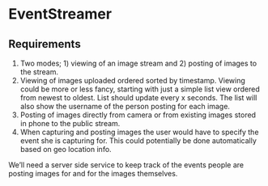 # EventStreamer

## Requirements

1.	Two modes; 1) viewing of an image stream and 2) posting of images to the stream.
2.	Viewing of images uploaded ordered sorted by timestamp.  Viewing could be more or less fancy, starting with just a simple list view ordered from newest to oldest.  List should update every x seconds.  The list will also show the username of the person posting for each image.
3.	Posting of images directly from camera or from existing images stored in phone to the public stream.
4.	When capturing and posting images the user would have to specify the event she is capturing for.  This could potentially be done automatically based on geo location info.
 
We’ll need a server side service to keep track of the events people are posting images for and for the images themselves.

